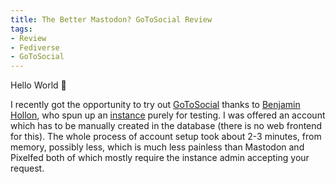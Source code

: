 ```yaml
---
title: The Better Mastodon? GoToSocial Review
tags:
- Review
- Fediverse
- GoToSocial
---
```


Hello World 👋

I recently got the opportunity to try out [GoToSocial](https://gotosocial.org/) thanks to [Benjamin Hollon](https://fosstodon.org/@benjaminhollon), who spun up an [instance](https://gotosocial.verboseguacamole.com/) purely for testing. I was offered an account which has to be manually created in the database (there is no web frontend for this). The whole process of account setup took about 2-3 minutes, from memory, possibly less, which is much less painless than Mastodon and Pixelfed both of which mostly require the instance admin accepting your request.
